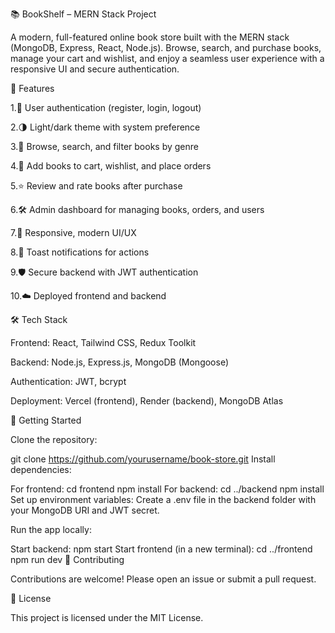 📚 BookShelf – MERN Stack Project

A modern, full-featured online book store built with the MERN stack (MongoDB, Express, React, Node.js).
Browse, search, and purchase books, manage your cart and wishlist, and enjoy a seamless user experience with a responsive UI and secure authentication.

🚀 Features

1.🔐 User authentication (register, login, logout)

2.🌗 Light/dark theme with system preference

3.📖 Browse, search, and filter books by genre

4.🛒 Add books to cart, wishlist, and place orders

5.⭐ Review and rate books after purchase

6.🛠️ Admin dashboard for managing books, orders, and users

7.📱 Responsive, modern UI/UX

8.🔔 Toast notifications for actions

9.🛡️ Secure backend with JWT authentication

10.☁️ Deployed frontend and backend

🛠️ Tech Stack

Frontend: React, Tailwind CSS, Redux Toolkit

Backend: Node.js, Express.js, MongoDB (Mongoose)

Authentication: JWT, bcrypt

Deployment: Vercel (frontend), Render (backend), MongoDB Atlas

📝 Getting Started

Clone the repository:

git clone https://github.com/yourusername/book-store.git
Install dependencies:

For frontend:
cd frontend
npm install
For backend:
cd ../backend
npm install
Set up environment variables:
Create a .env file in the backend folder with your MongoDB URI and JWT secret.

Run the app locally:

Start backend:
npm start
Start frontend (in a new terminal):
cd ../frontend
npm run dev
🤝 Contributing

Contributions are welcome! Please open an issue or submit a pull request.

📄 License

This project is licensed under the MIT License.
